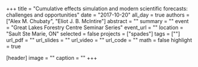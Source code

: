+++
title = "Cumulative effects simulation and modern scientific forecasts: challenges and opportunities"
date = "2017-10-20"
all_day = true
authors = ["Alex M. Chubaty", "Eliot J. B. McIntire"]
abstract = ""
summary = ""
event = "Great Lakes Forestry Centre Seminar Series"
event_url = ""
location = "Sault Ste Marie, ON"
selected = false
projects = ["spades"]
tags = [""]
url_pdf = ""
url_slides = ""
url_video = ""
url_code = ""
math = false
highlight = true

[header]
image = ""
caption = ""
+++

